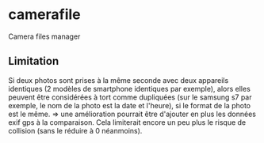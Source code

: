 # camerafile
Camera files manager


## Limitation

Si deux photos sont prises à la même seconde avec deux appareils identiques (2 modèles de smartphone identiques par exemple), alors elles peuvent être considérées à tort comme dupliquées (sur le samsung s7 par exemple, le nom de la photo est la date et l'heure), si le format de la photo est le même.
=> une amélioration pourrait être d'ajouter en plus les données exif gps à la comparaison. Cela limiterait encore un peu plus le risque de collision (sans le réduire à 0 néanmoins).